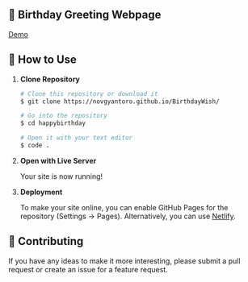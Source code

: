 ## 🎉 Birthday Greeting Webpage 

[Demo](https://novgyantoro.github.io/BirthdayWish/)

## 🚀 How to Use

1.  **Clone Repository**

    ```bash
    # Clone this repository or download it
    $ git clone https://novgyantoro.github.io/BirthdayWish/

    # Go into the repository
    $ cd happybirthday

    # Open it with your text editor
    $ code .
    ```

2. **Open with Live Server**

    Your site is now running!

3. **Deployment**

    To make your site online, you can enable GitHub Pages for the repository (Settings -> Pages). Alternatively, you can use [Netlify](https://www.netlify.com/).

## 📝 Contributing

If you have any ideas to make it more interesting, please submit a pull request or create an issue for a feature request.

